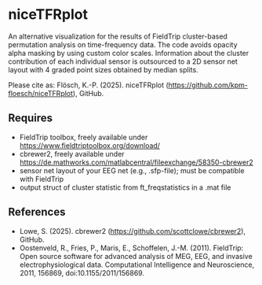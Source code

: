 # niceTFRplot
An alternative visualization for the results of FieldTrip cluster-based permutation analysis on time-frequency data. The code avoids opacity alpha masking by using custom color scales. Information about the cluster contribution of each individual sensor is outsourced to a 2D sensor net layout with 4 graded point sizes obtained by median splits.

Please cite as: Flösch, K.-P. (2025). niceTFRplot (https://github.com/kpm-floesch/niceTFRplot), GitHub.

## Requires
- FieldTrip toolbox, freely available under https://www.fieldtriptoolbox.org/download/
- cbrewer2, freely available under https://de.mathworks.com/matlabcentral/fileexchange/58350-cbrewer2
- sensor net layout of your EEG net (e.g., .sfp-file); must be compatible with FieldTrip
- output struct of cluster statistic from ft_freqstatistics in a .mat file


## References
- Lowe, S. (2025). cbrewer2 (https://github.com/scottclowe/cbrewer2), GitHub.
- Oostenveld, R., Fries, P., Maris, E., Schoffelen, J.-M. (2011). FieldTrip: Open source software for advanced analysis of MEG, EEG, and invasive electrophysiological data. Computational Intelligence and Neuroscience, 2011, 156869, doi:10.1155/2011/156869.
